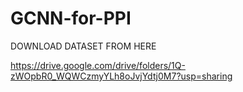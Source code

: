 # GCNN-for-PPI

DOWNLOAD DATASET FROM HERE

https://drive.google.com/drive/folders/1Q-zWOpbR0_WQWCzmyYLh8oJvjYdtj0M7?usp=sharing
